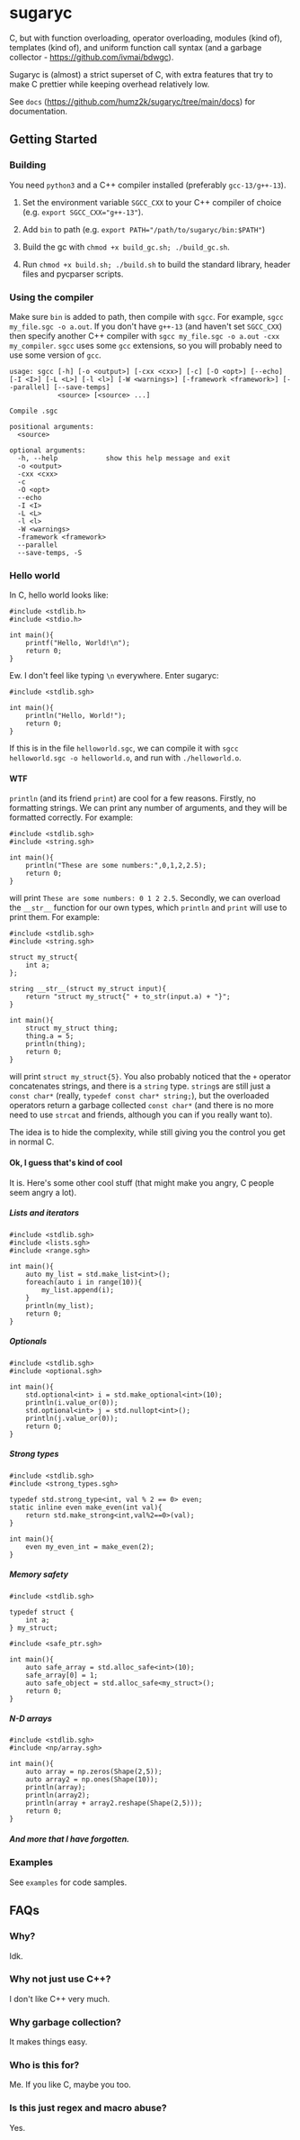 # sugaryc
 
C, but with function overloading, operator overloading, modules (kind of), templates (kind of), and uniform function call syntax (and a garbage collector - https://github.com/ivmai/bdwgc).

Sugaryc is (almost) a strict superset of C, with extra features that try to make C prettier while keeping overhead relatively low.

See `docs` (https://github.com/humz2k/sugaryc/tree/main/docs) for documentation.

## Getting Started

### Building
You need `python3` and a C++ compiler installed (preferably `gcc-13/g++-13`). 

1. Set the environment variable `SGCC_CXX` to your C++ compiler of choice (e.g. `export SGCC_CXX="g++-13"`).

2. Add `bin` to path (e.g. `export PATH="/path/to/sugaryc/bin:$PATH"`)

3. Build the gc with `chmod +x build_gc.sh; ./build_gc.sh`.

4. Run `chmod +x build.sh; ./build.sh` to build the standard library, header files and pycparser scripts.

### Using the compiler

Make sure `bin` is added to path, then compile with `sgcc`. For example, `sgcc my_file.sgc -o a.out`. If you don't have `g++-13` (and haven't set `SGCC_CXX`) then specify another C++ compiler with `sgcc my_file.sgc -o a.out -cxx my_compiler`. `sgcc` uses some `gcc` extensions, so you will probably need to use some version of `gcc`.

```
usage: sgcc [-h] [-o <output>] [-cxx <cxx>] [-c] [-O <opt>] [--echo] [-I <I>] [-L <L>] [-l <l>] [-W <warnings>] [-framework <framework>] [--parallel] [--save-temps]
            <source> [<source> ...]

Compile .sgc

positional arguments:
  <source>

optional arguments:
  -h, --help            show this help message and exit
  -o <output>
  -cxx <cxx>
  -c
  -O <opt>
  --echo
  -I <I>
  -L <L>
  -l <l>
  -W <warnings>
  -framework <framework>
  --parallel
  --save-temps, -S
```

### Hello world
In C, hello world looks like:
```
#include <stdlib.h>
#include <stdio.h>

int main(){
    printf("Hello, World!\n");
    return 0;
}
```
Ew. I don't feel like typing `\n` everywhere. Enter sugaryc:
```
#include <stdlib.sgh>

int main(){
    println("Hello, World!");
    return 0;
}
```
If this is in the file `helloworld.sgc`, we can compile it with `sgcc helloworld.sgc -o helloworld.o`, and run with `./helloworld.o`.

#### WTF

`println` (and its friend `print`) are cool for a few reasons. Firstly, no formatting strings. We can print any number of arguments, and they will be formatted correctly. For example:
```
#include <stdlib.sgh>
#include <string.sgh>

int main(){
    println("These are some numbers:",0,1,2,2.5);
    return 0;
}
```
will print `These are some numbers: 0 1 2 2.5`. Secondly, we can overload the `__str__` function for our own types, which `println` and `print` will use to print them. For example:
```
#include <stdlib.sgh>
#include <string.sgh>

struct my_struct{
    int a;
};

string __str__(struct my_struct input){
    return "struct my_struct{" + to_str(input.a) + "}";
}

int main(){
    struct my_struct thing;
    thing.a = 5;
    println(thing);
    return 0;
}
```
will print `struct my_struct{5}`. You also probably noticed that the `+` operator concatenates strings, and there is a `string` type. `string`s are still just a `const char*` (really, `typedef const char* string;`), but the overloaded operators return a garbage collected `const char*` (and there is no more need to use `strcat` and friends, although you can if you really want to).

The idea is to hide the complexity, while still giving you the control you get in normal C.

#### Ok, I guess that's kind of cool
It is. Here's some other cool stuff (that might make you angry, C people seem angry a lot).
##### Lists and iterators
```
#include <stdlib.sgh>
#include <lists.sgh>
#include <range.sgh>

int main(){
    auto my_list = std.make_list<int>();
    foreach(auto i in range(10)){
        my_list.append(i);
    }
    println(my_list);
    return 0;
}
```
##### Optionals
```
#include <stdlib.sgh>
#include <optional.sgh>

int main(){
    std.optional<int> i = std.make_optional<int>(10);
    println(i.value_or(0));
    std.optional<int> j = std.nullopt<int>();
    println(j.value_or(0));
    return 0;
}
```
##### Strong types
```
#include <stdlib.sgh>
#include <strong_types.sgh>

typedef std.strong_type<int, val % 2 == 0> even;
static inline even make_even(int val){
    return std.make_strong<int,val%2==0>(val);
}

int main(){
    even my_even_int = make_even(2);
}
```
##### Memory safety
```
#include <stdlib.sgh>

typedef struct {
    int a;
} my_struct;

#include <safe_ptr.sgh>

int main(){
    auto safe_array = std.alloc_safe<int>(10);
    safe_array[0] = 1;
    auto safe_object = std.alloc_safe<my_struct>();
    return 0;
}
```
##### N-D arrays
```
#include <stdlib.sgh>
#include <np/array.sgh>

int main(){
    auto array = np.zeros(Shape(2,5));
    auto array2 = np.ones(Shape(10));
    println(array);
    println(array2);
    println(array + array2.reshape(Shape(2,5)));
    return 0;
}
```
##### And more that I have forgotten.

### Examples

See `examples` for code samples.

## FAQs

### Why?
Idk.

### Why not just use C++?
I don't like C++ very much.

### Why garbage collection?
It makes things easy.

### Who is this for?
Me. If you like C, maybe you too.

### Is this just regex and macro abuse?
Yes.
